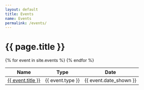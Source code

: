```yaml
---
layout: default
title: Events
name: Events
permalink: /events/
---
```


# {{ page.title }}

<table> 
	<thead>
		<tr>
			<th> Name </th>
			<th> Type </th>
			<th> Date </th>
		</tr>
	</thead>
	<tbody>
		{% for event in site.events %}
		<tr> 
			<td>
				<a href="{{ event.url }}">
					{{ event.title }}
				</a>
			</td>
			<td> 
				{{ event.type }}
			</td>
			<td>
				{{ event.date_shown }}
			</td>
		</tr>
		{% endfor %}
	</tbody>
</table>